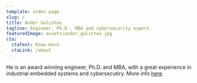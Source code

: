 ```yaml
---
template: index-page
slug: /
title: Ander Galisteo
tagline: Engineer, Ph.D., MBA and cybersecurity expert.
featuredImage: assets/ander_galisteo.jpg
cta:
  ctaText: Know more
  ctaLink: /about
---
```


He is an award winning engineer, Ph.D. and MBA, with a great experience in industrial embedded systems and cybersecutiry. More info [here](https://www.andergalisteo.com)

